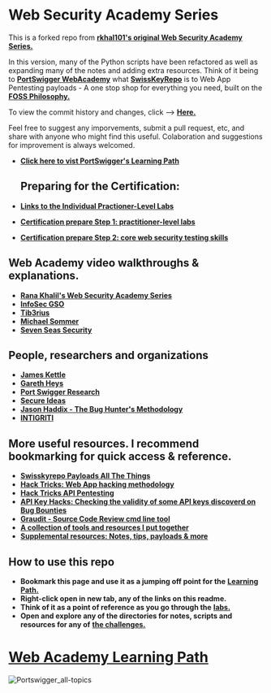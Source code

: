 # Web Security Academy Series
This is a forked repo from [**rkhal101's original Web Security Academy Series.**](https://github.com/rkhal101/Web-Security-Academy-Series)

In this version, many of the Python scripts have been refactored as well as expanding many of the notes and adding extra resources.
Think of it being to [**PortSwigger WebAcademy**](https://portswigger.net/web-security) what [**SwissKeyRepo**](https://github.com/swisskyrepo/PayloadsAllTheThings) is to Web App Pentesting payloads - A one stop shop for everything you need, built on the [**FOSS Philosophy.**](https://en.wikibooks.org/wiki/FOSS_A_General_Introduction/Introduction)

To view the commit history and changes, click --> [**Here.**](https://github.com/rkhal101/Web-Security-Academy-Series/compare/main...LinuxUser255:Web-Security-Academy-Series:main)

Feel free to suggest any imporvements, submit a pull request, etc, and share with anyone who might find this useful. 
Colaboration and suggestions for improvement is always welcomed.
 
- [**Click here to vist PortSwigger's Learning Path**](https://portswigger.net/web-security/learning-path)

  ## Preparing for the Certification:
- [**Links to the Individual Practioner-Level Labs**](https://github.com/LinuxUser255/Web-Security-Academy-Series/blob/main/practitioner-level-labs.md)
- [**Certification prepare Step 1: practitioner-level labs**](https://portswigger.net/web-security/certification/how-to-prepare/practitioner-labs-prep-step-one)
- [**Certification prepare Step 2: core web security testing skills**](https://portswigger.net/web-security/certification/how-to-prepare)

## Web Academy video walkthroughs & explanations.
- [**Rana Khalil's Web Security Academy Series**](https://www.youtube.com/@RanaKhalil101) 
- [**InfoSec GSO**](https://www.youtube.com/@infosec5101/featured)
- [**Tib3rius**](https://www.youtube.com/@Tib3rius)
- [**Michael Sommer**](https://www.youtube.com/@Michael10Sommer)
- [**Seven Seas Security**](https://www.youtube.com/@7SeasSecurity)

## People, researchers and organizations
- [**James Kettle**](https://jameskettle.com/)
- [**Gareth Heys**](https://twitter.com/garethheyes)
- [**Port Swigger Research**](https://twitter.com/PortSwiggerRes)
- [**Secure Ideas**](https://twitter.com/secureideasllc)
- [**Jason Haddix - The Bug Hunter's Methodology**](https://github.com/jhaddix/tbhm)
- [**INTIGRITI**](https://twitter.com/intigriti)

## More useful resources. I recommend bookmarking for quick access & reference.
- [**Swisskyrepo Payloads All The Things**](https://github.com/swisskyrepo/PayloadsAllTheThings)
- [**Hack Tricks: Web App hacking methodology**](https://book.hacktricks.xyz/pentesting-web/web-vulnerabilities-methodology)
- [**Hack Tricks API Pentesting**](https://book.hacktricks.xyz/network-services-pentesting/pentesting-web/web-api-pentesting)
- [**API Key Hacks: Checking the validity of some API keys discoverd on Bug Bounties**](https://gitlab.com/gh0s7/keyhacks)
- [**Graudit - Source Code Review cmd line tool**](https://github.com/wireghoul/graudit)
- [**A collection of tools and resources I put together**](https://github.com/LinuxUser255/RandoHackingStuff#hacking-resources)
- [**Supplemental resources: Notes, tips, payloads & more**](https://github.com/LinuxUser255/RandoHackingStuff/blob/main/useful_links.md)

## How to use this repo
- **Bookmark this page and use it as a jumping off point for the** [**Learning Path.**](https://portswigger.net/web-security/all-topics)
- **Right-click open in new tab, any of the links on this readme.**
- **Think of it as a point of reference as you go through the** [**labs.**](https://portswigger.net/web-security/all-labs)
- **Open and explore any of the directories for notes, scripts and resources for any of** [**the challenges.**](https://portswigger.net/web-security/all-labs)

# [Web Academy Learning Path](https://portswigger.net/web-security/all-topics)
 ![**Portswigger_all-topics**](https://github.com/LinuxUser255/Web-Security-Academy-Series/assets/46334926/0aafd08e-ca25-4513-9e8b-ae73b2f480ca)
